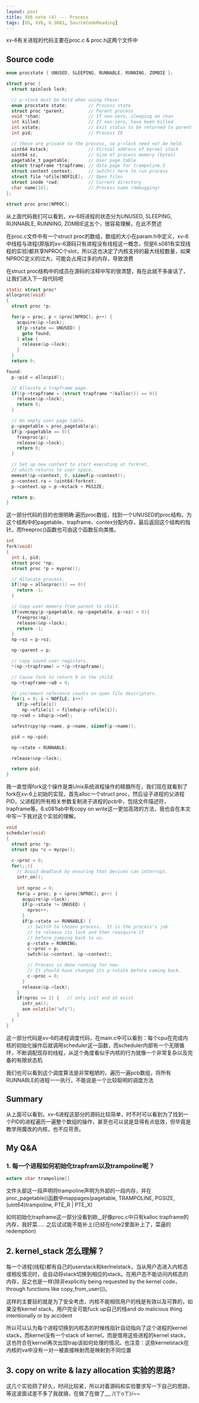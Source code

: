 ```yaml
---
layout: post
title: XV6 note (4) --- Process
tags: [OS, XV6, 6.S081, SourceCodeReading]
---
```


xv-6有关进程的代码主要在proc.c & proc.h这两个文件中

## Source code

```c
enum procstate { UNUSED, SLEEPING, RUNNABLE, RUNNING, ZOMBIE };

struct proc {
  struct spinlock lock;

  // p->lock must be held when using these:
  enum procstate state;        // Process state
  struct proc *parent;         // Parent process
  void *chan;                  // If non-zero, sleeping on chan
  int killed;                  // If non-zero, have been killed
  int xstate;                  // Exit status to be returned to parent's wait
  int pid;                     // Process ID

  // these are private to the process, so p->lock need not be held.
  uint64 kstack;               // Virtual address of kernel stack
  uint64 sz;                   // Size of process memory (bytes)
  pagetable_t pagetable;       // User page table
  struct trapframe *trapframe; // data page for trampoline.S
  struct context context;      // swtch() here to run process
  struct file *ofile[NOFILE];  // Open files
  struct inode *cwd;           // Current directory
  char name[16];               // Process name (debugging)
};
```

```c
struct proc proc[NPROC];
```

从上面代码我们可以看到，xv-6将进程的状态分为UNUSED, SLEEPING, RUNNABLE, RUNNING, ZOMBIE这五个，很容易理解，在此不赘述

在proc.c文件中有一个struct proc的数组，数组的大小在param.h中定义，xv-6中线程与进程(原版的xv-6源码只有进程没有线程这一概念，但是6.s081有实现线程的实验)都共享NPROC个slot，所以这也决定了内核支持的最大线程数量，如果NPROC定义的过大，可能会占用过多的内存，导致浪费

在struct proc结构中的成员在源码的注释中写的很清楚，我在此就不多废话了，让我们进入下一段代码吧

```c
static struct proc*
allocproc(void)
{
  struct proc *p;

  for(p = proc; p < &proc[NPROC]; p++) {
    acquire(&p->lock);
    if(p->state == UNUSED) {
      goto found;
    } else {
      release(&p->lock);
    }
  }
  return 0;

found:
  p->pid = allocpid();

  // Allocate a trapframe page.
  if((p->trapframe = (struct trapframe *)kalloc()) == 0){
    release(&p->lock);
    return 0;
  }

  // An empty user page table.
  p->pagetable = proc_pagetable(p);
  if(p->pagetable == 0){
    freeproc(p);
    release(&p->lock);
    return 0;
  }

  // Set up new context to start executing at forkret,
  // which returns to user space.
  memset(&p->context, 0, sizeof(p->context));
  p->context.ra = (uint64)forkret;
  p->context.sp = p->kstack + PGSIZE;

  return p;
}
```

这一部分代码的目的也很明确:遍历proc数组，找到一个UNUSED的proc结构，为这个结构中的pagetable、trapframe、contex分配内存，最后返回这个结构的指针。而freeproc()函数也可由这个函数反向类推。

```c
int
fork(void)
{
  int i, pid;
  struct proc *np;
  struct proc *p = myproc();

  // Allocate process.
  if((np = allocproc()) == 0){
    return -1;
  }

  // Copy user memory from parent to child.
  if(uvmcopy(p->pagetable, np->pagetable, p->sz) < 0){
    freeproc(np);
    release(&np->lock);
    return -1;
  }
  np->sz = p->sz;

  np->parent = p;

  // copy saved user registers.
  *(np->trapframe) = *(p->trapframe);

  // Cause fork to return 0 in the child.
  np->trapframe->a0 = 0;

  // increment reference counts on open file descriptors.
  for(i = 0; i < NOFILE; i++)
    if(p->ofile[i])
      np->ofile[i] = filedup(p->ofile[i]);
  np->cwd = idup(p->cwd);

  safestrcpy(np->name, p->name, sizeof(p->name));

  pid = np->pid;

  np->state = RUNNABLE;

  release(&np->lock);

  return pid;
}
```

我一直觉得fork这个操作是类Unix系统进程操作的精髓所在，我们现在就看到了fork在xv-6上初始的实现，首先alloc一个struct proc，然后设子进程的父进程PID，父进程的所有相关参数复制进子进程的pcb中，包括文件描述符，trapframe等。6.s081lab中有copy on write这一更加高效的方法，我也会在本文中写一下我对这个实验的理解。

```c
void
scheduler(void)
{
  struct proc *p;
  struct cpu *c = mycpu();
  
  c->proc = 0;
  for(;;){
    // Avoid deadlock by ensuring that devices can interrupt.
    intr_on();
    
    int nproc = 0;
    for(p = proc; p < &proc[NPROC]; p++) {
      acquire(&p->lock);
      if(p->state != UNUSED) {
        nproc++;
      }
      if(p->state == RUNNABLE) {
        // Switch to chosen process.  It is the process's job
        // to release its lock and then reacquire it
        // before jumping back to us.
        p->state = RUNNING;
        c->proc = p;
        swtch(&c->context, &p->context);

        // Process is done running for now.
        // It should have changed its p->state before coming back.
        c->proc = 0;
      }
      release(&p->lock);
    }
    if(nproc <= 2) {   // only init and sh exist
      intr_on();
      asm volatile("wfi");
    }
  }
}
```

这一部分代码是xv-6的进程调度代码，在main.c中可以看到：每个cpu在完成内核的初始化操作后就调用scheduler这一函数，而scheduler内部有一个无限循环，不断调配现存的线程，从这个角度看似乎内核的行为就像一个非常复杂以及完备的有限状态机

我们也可以看到这个调度算法是非常粗陋的，遍历一遍pcb数组，将所有RUNNABLE的进程一一执行，不能说是一个比较聪明的调度方法

## Summary

从上面可以看到，xv-6进程这部分的源码比较简单，时不时可以看到为了找到一个PID的进程遍历一遍整个数组的操作，甚至也可以说是显得有点低效，但毕竟是教学用魔改的内核，也不应苛责。

## My Q&A

### 1. 每一个进程如何初始化trapfram以及trampoline呢？

```c
extern char trampoline[]
```

文件头部这一段声明将trampoline声明为外部的一段内存，并在proc_pagetable()函数中mappages(pagetable, TRAMPOLINE, PGSIZE,(uint64)trampoline, PTE_R | PTE_X)

如何初始化trapframe这一部分没看到欸,,,好像proc.c中只有kalloc trapframe的内存，我好菜..... 之后试试能不能补上(已经在note2里面补上了，菜逼的redemption)

## 2. kernel_stack 怎么理解？

每一个进程(线程)都有自己的userstack和kerlnelstack，当从用户态进入内核态或相反情况时，会自动将stack切换到相应的stack。在用户态不能访问内核态的内存，反之也是一样(除非explicitly being requested by the kernel code， through functions like copy_from_user())。

这样的主要目的就是为了安全考虑，内核不能相信用户的栈是有效以及可靠的，如果没有kernel stack，用户完全可能fuck up自己的栈and do malicious thing intentionally or by accident

所以可以认为每个进程切换到内核态的时候栈指针自动指向了这个进程的kernel stack，而kernel没有一个stack of kernel，而是借用这些进程的kernel stack，这也符合在kernel再次出现trap该如何处理的情况。也注意：这些kernelstack在内核的va中没有一对一被直接映射而是映射到不同位置

## 3. copy on write & lazy allocation 实验的思路?

这几个实验鸽了好久，时间比较紧，所以对着源码和实验要求写一下自己的思路，等这波面试差不多了我就搞，在做了在做了,,,, /(ㄒoㄒ)/~~

